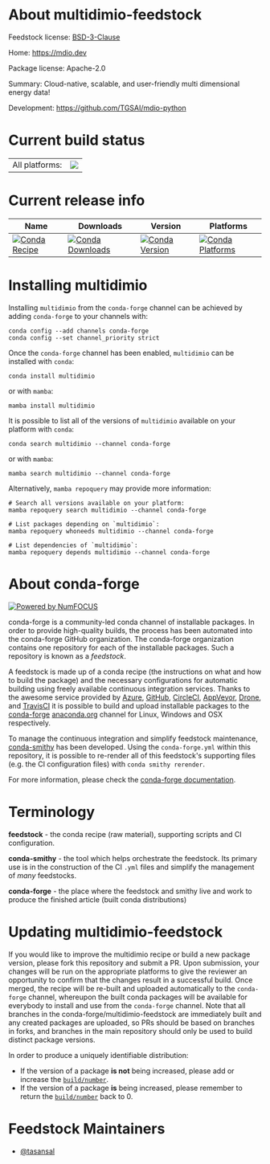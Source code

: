 About multidimio-feedstock
==========================

Feedstock license: [BSD-3-Clause](https://github.com/conda-forge/multidimio-feedstock/blob/main/LICENSE.txt)

Home: https://mdio.dev

Package license: Apache-2.0

Summary: Cloud-native, scalable, and user-friendly multi dimensional energy data!

Development: https://github.com/TGSAI/mdio-python

Current build status
====================


<table><tr><td>All platforms:</td>
    <td>
      <a href="https://dev.azure.com/conda-forge/feedstock-builds/_build/latest?definitionId=17181&branchName=main">
        <img src="https://dev.azure.com/conda-forge/feedstock-builds/_apis/build/status/multidimio-feedstock?branchName=main">
      </a>
    </td>
  </tr>
</table>

Current release info
====================

| Name | Downloads | Version | Platforms |
| --- | --- | --- | --- |
| [![Conda Recipe](https://img.shields.io/badge/recipe-multidimio-green.svg)](https://anaconda.org/conda-forge/multidimio) | [![Conda Downloads](https://img.shields.io/conda/dn/conda-forge/multidimio.svg)](https://anaconda.org/conda-forge/multidimio) | [![Conda Version](https://img.shields.io/conda/vn/conda-forge/multidimio.svg)](https://anaconda.org/conda-forge/multidimio) | [![Conda Platforms](https://img.shields.io/conda/pn/conda-forge/multidimio.svg)](https://anaconda.org/conda-forge/multidimio) |

Installing multidimio
=====================

Installing `multidimio` from the `conda-forge` channel can be achieved by adding `conda-forge` to your channels with:

```
conda config --add channels conda-forge
conda config --set channel_priority strict
```

Once the `conda-forge` channel has been enabled, `multidimio` can be installed with `conda`:

```
conda install multidimio
```

or with `mamba`:

```
mamba install multidimio
```

It is possible to list all of the versions of `multidimio` available on your platform with `conda`:

```
conda search multidimio --channel conda-forge
```

or with `mamba`:

```
mamba search multidimio --channel conda-forge
```

Alternatively, `mamba repoquery` may provide more information:

```
# Search all versions available on your platform:
mamba repoquery search multidimio --channel conda-forge

# List packages depending on `multidimio`:
mamba repoquery whoneeds multidimio --channel conda-forge

# List dependencies of `multidimio`:
mamba repoquery depends multidimio --channel conda-forge
```


About conda-forge
=================

[![Powered by
NumFOCUS](https://img.shields.io/badge/powered%20by-NumFOCUS-orange.svg?style=flat&colorA=E1523D&colorB=007D8A)](https://numfocus.org)

conda-forge is a community-led conda channel of installable packages.
In order to provide high-quality builds, the process has been automated into the
conda-forge GitHub organization. The conda-forge organization contains one repository
for each of the installable packages. Such a repository is known as a *feedstock*.

A feedstock is made up of a conda recipe (the instructions on what and how to build
the package) and the necessary configurations for automatic building using freely
available continuous integration services. Thanks to the awesome service provided by
[Azure](https://azure.microsoft.com/en-us/services/devops/), [GitHub](https://github.com/),
[CircleCI](https://circleci.com/), [AppVeyor](https://www.appveyor.com/),
[Drone](https://cloud.drone.io/welcome), and [TravisCI](https://travis-ci.com/)
it is possible to build and upload installable packages to the
[conda-forge](https://anaconda.org/conda-forge) [anaconda.org](https://anaconda.org/)
channel for Linux, Windows and OSX respectively.

To manage the continuous integration and simplify feedstock maintenance,
[conda-smithy](https://github.com/conda-forge/conda-smithy) has been developed.
Using the ``conda-forge.yml`` within this repository, it is possible to re-render all of
this feedstock's supporting files (e.g. the CI configuration files) with ``conda smithy rerender``.

For more information, please check the [conda-forge documentation](https://conda-forge.org/docs/).

Terminology
===========

**feedstock** - the conda recipe (raw material), supporting scripts and CI configuration.

**conda-smithy** - the tool which helps orchestrate the feedstock.
                   Its primary use is in the construction of the CI ``.yml`` files
                   and simplify the management of *many* feedstocks.

**conda-forge** - the place where the feedstock and smithy live and work to
                  produce the finished article (built conda distributions)


Updating multidimio-feedstock
=============================

If you would like to improve the multidimio recipe or build a new
package version, please fork this repository and submit a PR. Upon submission,
your changes will be run on the appropriate platforms to give the reviewer an
opportunity to confirm that the changes result in a successful build. Once
merged, the recipe will be re-built and uploaded automatically to the
`conda-forge` channel, whereupon the built conda packages will be available for
everybody to install and use from the `conda-forge` channel.
Note that all branches in the conda-forge/multidimio-feedstock are
immediately built and any created packages are uploaded, so PRs should be based
on branches in forks, and branches in the main repository should only be used to
build distinct package versions.

In order to produce a uniquely identifiable distribution:
 * If the version of a package **is not** being increased, please add or increase
   the [``build/number``](https://docs.conda.io/projects/conda-build/en/latest/resources/define-metadata.html#build-number-and-string).
 * If the version of a package **is** being increased, please remember to return
   the [``build/number``](https://docs.conda.io/projects/conda-build/en/latest/resources/define-metadata.html#build-number-and-string)
   back to 0.

Feedstock Maintainers
=====================

* [@tasansal](https://github.com/tasansal/)

